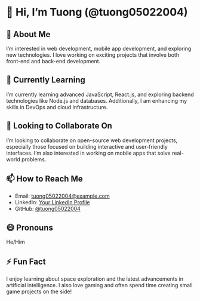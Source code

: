 # 👋 Hi, I’m Tuong (@tuong05022004)

## 👀 About Me
I’m interested in web development, mobile app development, and exploring new technologies. I love working on exciting projects that involve both front-end and back-end development.

## 🌱 Currently Learning
I’m currently learning advanced JavaScript, React.js, and exploring backend technologies like Node.js and databases. Additionally, I am enhancing my skills in DevOps and cloud infrastructure.

## 💞️ Looking to Collaborate On
I’m looking to collaborate on open-source web development projects, especially those focused on building interactive and user-friendly interfaces. I’m also interested in working on mobile apps that solve real-world problems.

## 📫 How to Reach Me
- Email: tuong05022004@example.com
- LinkedIn: [Your LinkedIn Profile](https://linkedin.com/in/tuong05022004)
- GitHub: [@tuong05022004](https://github.com/tuong05022004)

## 😄 Pronouns
He/Him

## ⚡ Fun Fact
I enjoy learning about space exploration and the latest advancements in artificial intelligence. I also love gaming and often spend time creating small game projects on the side!

